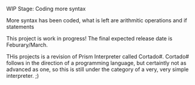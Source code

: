 WIP Stage: Coding more syntax

More syntax has been coded, what is left are arithmitic operations and if statements

This project is work in progress! The final expected release date is Feburary/March.

THis projects is a revision of Prism Interpreter called Cortado#. Cortado# follows in the direction of a programming language, but certaintly not as advanced as one, so this is still under the category of a very, very simple interpreter. ;)
